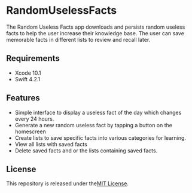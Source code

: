 # RandomUselessFacts

The Random Useless Facts app downloads and persists random useless facts to help the user increase their knowledge base. The user can save memorable facts in different lists to review and recall later. 

## Requirements
- Xcode 10.1
- Swift 4.2.1

## Features
* Simple interface to display a useless fact of the day which changes every 24 hours. 
* Generate a new random useless fact by tapping a button on the homescreen
* Create lists to save specific facts into various categories for learning.
* View all lists with saved facts   
* Delete saved facts and or the lists containing saved facts.

## License
This repository is released under the[MIT License](https://choosealicense.com/licenses/mit/).

